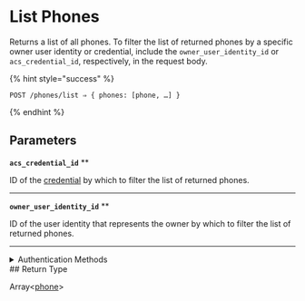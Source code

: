 # List Phones

Returns a list of all phones. To filter the list of returned phones by a specific owner user identity or credential, include the `owner_user_identity_id` or `acs_credential_id`, respectively, in the request body.

{% hint style="success" %}
```
POST /phones/list ⇒ { phones: [phone, …] }
```
{% endhint %}

## Parameters

**`acs_credential_id`** **

ID of the [credential](../../capability-guides/access-systems/managing-credentials.md) by which to filter the list of returned phones.

---

**`owner_user_identity_id`** **

ID of the user identity that represents the owner by which to filter the list of returned phones.

---


<details>

<summary>Authentication Methods</summary>

- API key
- Personal access token
  <br>Must also include the `seam-workspace` header in the request.
</details>
## Return Type

Array<[phone](./)>
